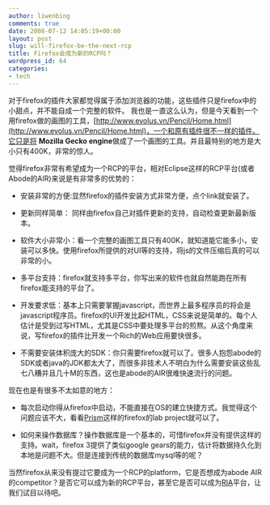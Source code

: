 ```yaml
---
author: liwenbing
comments: true
date: 2008-07-12 14:05:19+00:00
layout: post
slug: will-firefox-be-the-next-rcp
title: Firefox会成为新的RCP吗？
wordpress_id: 64
categories:
- tech
---
```


对于firefox的插件大家都觉得属于添加浏览器的功能，这些插件只是firefox中的小甜点，并不能自成一个完整的软件。 我也是一直这么认为，但是今天看到一个用firefox做的画图的工具，[http://www.evolus.vn/Pencil/Home.html](http://www.evolus.vn/Pencil/Home.html)，一个和原有插件很不一样的插件。它只是将 **Mozilla Gecko engine**做成了一个画图的工具。并且最特别的地方是大小只有400K，非常的惊人。

觉得firefox非常有希望成为一个RCP的平台，相对Eclipse这样的RCP平台(或者Abode的AIR)来说是有非常多的优势的：



	
  * 安装非常的方便:显然firefox的插件安装方式非常方便，点个link就安装了。

	
  * 更新同样简单： 同样由firefox自己对插件更新的支持，自动检查更新最新版本。

	
  * 软件大小非常小：看一个完整的画图工具只有400K，就知道能它能多小，安装可以多快。使用firefox所提供的对UI等的支持，将js的文件压缩后真的可以非常的小。

	
  * 多平台支持：firefox就支持多平台，你写出来的软件也就自然能跑在所有firefox能支持的平台了。

	
  * 开发要求低：基本上只需要掌握javascript，而世界上最多程序员的将会是javascript程序员。firefox的UI开发比起HTML，CSS来说是简单的。每个人估计是受到过写HTML，尤其是CSS中要处理多平台的煎熬。从这个角度来说，写firefox的插件比开发一个Rich的Web应用要快很多。

	
  * 不需要安装体积庞大的SDK：你只需要firefox就可以了。很多人抱怨abode的SDK或者java的JDK都太大了，而很多非技术人不明白为什么需要安装这些乱七八糟并且几十M的东西，这也是abode的AIR很难快速流行的问题。


现在也是有很多不太如意的地方：

	
  * 每次启动你得从firefox中启动，不能直接在OS的建立快捷方式。我觉得这个问题应该不大，看看[Prism](http://labs.mozilla.com/projects/prism/)这样的firefox的lab project就可以了。

	
  * 如何来操作数据库？操作数据库是一个基本的，可惜firefox并没有提供这样的支持。wait，firefox 3提供了类似google gears的能力，估计将数据持久化到本地是问题不大。但是连接到传统的数据库mysql等的呢？


当然firefox从来没有提过它要成为一个RCP的platform，它是否想成为abode AIR的competitor？是否它可以成为新的RCP平台，甚至它是否可以成为[RIA](http://en.wikipedia.org/wiki/Rich_Internet_application)平台，让我们试目以待吧。
